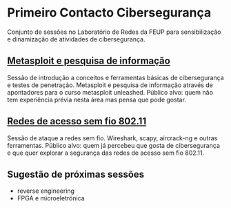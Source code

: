 # Primeiro Contacto Cibersegurança

Conjunto de sessões no Laboratório de Redes da FEUP para sensibilização e dinamização de atividades de cibersegurança.

## [Metasploit e pesquisa de informação](metasploit.md)
Sessão de introdução a conceitos e ferramentas básicas de cibersegurança e testes de penetração. Metasploit e pesquisa de informação através de apontadores para o curso metasploit unleashed. Público alvo: quem não tem experiência prévia nesta área mas pensa que pode gostar. 

##  [Redes de acesso sem fio 802.11](wireless.md)
Sessão de ataque a redes sem fio. Wireshark, scapy, aircrack-ng e outras ferramentas. Público alvo: quem já percebeu que gosta de cibersegurança e que quer explorar a segurança das redes de acesso sem fio 802.11.


## Sugestão de próximas sessões

- reverse engineering
- FPGA e microeletrónica

